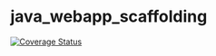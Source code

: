 # java_webapp_scaffolding
[![Coverage Status](https://coveralls.io/repos/github/Be4Coder/java_webapp_scaffolding/badge.svg?branch=master)](https://coveralls.io/github/Be4Coder/java_webapp_scaffolding?branch=master)
